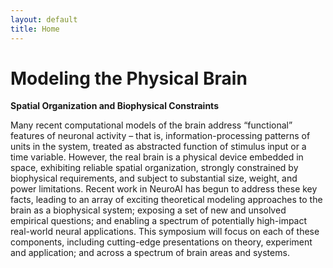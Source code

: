 ```yaml
---
layout: default
title: Home
---
```


# Modeling the Physical Brain  
**Spatial Organization and Biophysical Constraints**

<!-- Your event description here -->
Many recent computational models of the brain address “functional” features of neuronal activity – that is, information-processing patterns of units in the system, treated as abstracted function of stimulus input or a time variable. However, the real brain is a physical device embedded in space, exhibiting reliable spatial organization, strongly constrained by biophysical requirements, and subject to substantial size, weight, and power limitations. Recent work in NeuroAI has begun to address these key facts, leading to an array of exciting theoretical modeling approaches to the brain as a biophysical system; exposing a set of new and unsolved empirical questions; and enabling a spectrum of potentially high-impact real-world neural applications. This symposium will focus on each of these components, including cutting-edge presentations on theory, experiment and application; and across a spectrum of brain areas and systems.